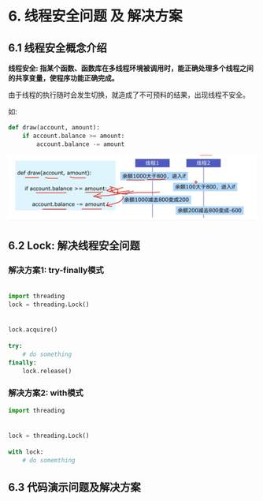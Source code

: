 # 6. 线程安全问题 及 解决方案

## 6.1 线程安全概念介绍
**线程安全: 指某个函数、函数库在多线程环境被调用时，能正确处理多个线程之间的共享变量，使程序功能正确完成。**

由于线程的执行随时会发生切换，就造成了不可预料的结果，出现线程不安全。

如:
```python
def draw(account, amount):
    if account.balance >= amount:
        account.balance -= amount
```

![](../../assets/线程不安全.png)


## 6.2 Lock: 解决线程安全问题
### 解决方案1: try-finally模式
```python

import threading
lock = threading.Lock()


lock.acquire()

try:
    # do something
finally:
    lock.release()
```

### 解决方案2: with模式
```python
import threading


lock = threading.Lock()

with lock:
    # do somemthing
```

## 6.3 代码演示问题及解决方案

